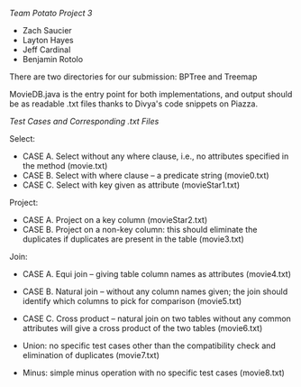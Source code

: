 *Team Potato Project 3*
- Zach Saucier
- Layton Hayes
- Jeff Cardinal
- Benjamin Rotolo

There are two directories for our submission:
BPTree and
Treemap

MovieDB.java is the entry point for both implementations, and output should be as
readable .txt files thanks to Divya's code snippets on Piazza.

*Test Cases and Corresponding .txt Files*

Select: 
* CASE A. Select without any where clause, i.e., no attributes specified in the method (movie.txt)
* CASE B. Select with where clause – a predicate string (movie0.txt)
* CASE C. Select with key given as attribute (movieStar1.txt)

Project:
* CASE A. Project on a key column (movieStar2.txt)
* CASE B. Project on a non-key column: this should eliminate the duplicates if duplicates are present in the table (movie3.txt)

Join: 
* CASE A. Equi join – giving table column names as attributes (movie4.txt)
* CASE B. Natural join – without any column names given; the join should identify which columns to pick for comparison 
(movie5.txt)
* CASE C. Cross product – natural join on two tables without any common attributes will give a cross product of the two tables
(movie6.txt)

* Union: no specific test cases other than the compatibility check and elimination of duplicates (movie7.txt)

* Minus: simple minus operation with no specific test cases (movie8.txt)
